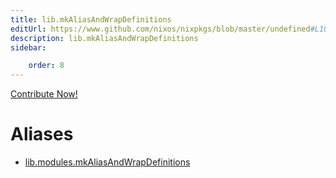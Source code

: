 ```yaml
---
title: lib.mkAliasAndWrapDefinitions
editUrl: https://www.github.com/nixos/nixpkgs/blob/master/undefined#L1071C31
description: lib.mkAliasAndWrapDefinitions
sidebar:

    order: 8
---
```


<a href="https://www.github.com/nixos/nixpkgs/blob/master/undefined#L1071C31">Contribute Now!</a>


# Aliases

- [lib.modules.mkAliasAndWrapDefinitions](/nix-doc-comments/reference/lib/modules/lib-modules-mkaliasandwrapdefinitions)


